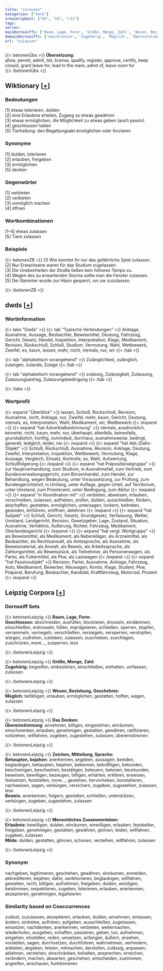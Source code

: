 ```yaml
---
title: "zulassen"
kategorien: ["Verb"]
schwierigkeit: ["k5", "h5", "r12"]
tags:
series:
mainDornseiffs: ['Raum, Lage, Form', 'Größe, Menge, Zahl', 'Wesen, Beziehung, Geschehnis', 'Das Denken', 'Zeichen, Mitteilung, Sprache', 'Menschliches Zusammenleben']
domainDornseiffs: ['Geschlossen', 'Zugehörig', 'Möglich', 'Übereinstimmung', 'Behaupten, bejahen', 'Beweis', 'Erlaubnis', 'Milde']
url: "zulassen"
---
```


{{< betonenÜbs >}}
**Übersetzung:**  
allow, permit, admit, list, license, qualify, register, approve, certify, keep closed, grant leave for, lead to the mare, admit of, leave room for  
{{< /betonenÜbs >}}

## Wiktionary [[+](https://de.wiktionary.org/wiki/zulassen)]

### Bedeutungen
[1] etwas tolerieren, dulden  
[2] eine Erlaubnis erteilen, Zugang zu etwas gewähren  
[3] etwas ermöglichen, die Möglichkeit zu etwas geben (auch passiv)  
[4] geschlossen halten  
[5] Tierhaltung: den Begattungsakt ermöglichen oder forcieren  

### Synonyme
[1] dulden, tolerieren  
[2] erlauben, freigeben  
[3] ermöglichen  
[5] decken  

### Gegenwörter
[1] verbieten  
[2] verbieten  
[3] unmöglich machen  
[4] öffnen  

### Wortkombinationen
[1–4] etwas zulassen  
[5] Tiere zulassen  

### Beispiele
{{< betonenZB >}}
[1] Wie konntet ihr nur das gefährliche Spiel zulassen.  
[2] Nur Erwachsene waren für das Studium zugelassen.  
[3] Die Unebenheiten der Straße ließen kein höheres Tempo zu.  
[4] Wegen des zu erwartenden Sturms sollte man die Fenster zulassen.  
[5] Der Rammler wurde zur Häsin gesperrt, um sie zuzulassen.  

{{< /betonenZB >}}


## dwds [[+](https://www.dwds.de/wb/zulassen)]

### Wortinformation
{{< tabs "Dwds" >}}
{{< tab "Typische Verbindungen" >}}
Anklage, Ausnahme, Aussage, Beobachter, Beweismittel, Deutung, Fahrzeug, Gericht, Gesetz, Handel, Inspektion, Interpretation, Klage, Medikament, Revision, Rückschluß, Schluß, Studium, Vermutung, Wahl, Wettbewerb, Zweifel, es, kaum, lassen, mehr, nicht, niemals, nur, wir
{{< /tab >}}

{{< tab "alphabetisch vorangehend" >}}
Zulänglichkeit, zulänglich, zulangen, zulande, Zulage
{{< /tab >}}

{{< tab "alphabetisch vorangehend" >}}
zulässig, Zulässigkeit, Zulassung, Zulassungsantrag, Zulassungsbedingung
{{< /tab >}}

{{< /tabs >}}

### Wortprofil
{{< expand "Überblick" >}} lassen, Schluß, Rückschluß, Revision, Ausnahme, nicht, Anklage, nur, Zweifel, mehr, kaum, Gericht, Deutung, niemals, es, Interpretation, Wahl, Medikament, wir, Wettbewerb {{< /expand >}}
{{< expand "hat Adverbialbestimmung" >}} niemals, ausdrücklich, keinerlei, nicht, kaum, mehr, nur, überhaupt, allenfalls, keinesfalls, grundsätzlich, künftig, zumindest, durchaus, ausnahmsweise, bedingt, generell, lediglich, leider, nie {{< /expand >}}
{{< expand "hat Akk./Dativ-Objekt" >}} Schluß, Rückschluß, Ausnahme, Revision, Anklage, Deutung, Zweifel, Interpretation, Inspektion, Wettbewerb, Vermutung, Klage, Aussage, Vergleich, Einsatz, Kontrolle, es, Wahl, Aufwertung, Schlußfolgerung {{< /expand >}}
{{< expand "hat Präpositionalgruppe" >}} zur Hauptverhandlung, zum Studium, in Ausnahmefall, zum Vertrieb, zum Bundesverwaltungsgericht, zum Börsenhandel, zum Handel, zur Behandlung, wegen Bedeutung, unter Voraussetzung, zur Prüfung, zum Bundesgerichtshof, in Umfang, unter Auflage, gegen Urteil, auf Territorium, unter Umstand, zum Priesteramt, unter Bedingung, zum Abitur {{< /expand >}}
{{< expand "in Koordination mit" >}} verbieten, abweisen, erlauben, vorschreiben, zulassen, aufheben, prüfen, dulden, ausschließen, fördern, abschaffen, gestatten, ermöglichen, untersagen, lockern, beitreten, gedulden, einführen, eröffnen, ablehnen {{< /expand >}}
{{< expand "hat Subjekt" >}} Schluß, Gericht, Gesetz, Grundgesetz, Verfassung, Wetter, Umstand, Landgericht, Revision, Gesetzgeber, Lage, Zustand, Situation, Ausnahme, Verhältnis, Äußerung, Richter, Fahrzeug, Medikament, Oberlandesgericht {{< /expand >}}
{{< expand "hat vergl. Wortgruppe" >}} als Beweismittel, als Medikament, als Nebenkläger, als Arzneimittel, als Beobachter, als Rechtsanwalt, als Amtssprache, als Ausnahme, als Beweismaterial, als Anwalt, als Beweis, als Arbeitssprache, als Zahlungsmittel, als Beweisstück, als Teilnehmer, als Personenwagen, als Partei, als Futtermittel, als Pkw, als Lastwagen {{< /expand >}}
{{< expand "hat Passivsubjekt" >}} Revision, Partei, Ausnahme, Anklage, Fahrzeug, Auto, Medikament, Bewerber, Neuwagen, Kombi, Klage, Student, Pkw, Präparat, Berufung, Beobachter, Kandidat, Kraftfahrzeug, Motorrad, Prozent {{< /expand >}}

## Leipzig Corpora [[+](https://corpora.uni-leipzig.de/en/res?word=zulassen&corpusId=deu_newscrawl-public_2018)]

### Dornseiff Sets
{{< betonenLeipzig >}}
**Raum, Lage, Form:**  
**Geschlossen:** abschneiden, ausfüllen, blockieren, drosseln, eindämmen, einschließen, erdrosseln, füllen, imprägnieren, schließen, sperren, stopfen, verrammeln, verriegeln, verschließen, versiegeln, versperren, verstopfen, würgen, zudrehen, zukleben, zulassen, zuschieben, zuschlagen, zuschnüren, more..., zusperren, less  

{{< /betonenLeipzig >}}


{{< betonenLeipzig >}}
**Größe, Menge, Zahl:**  
**Zugehörig:** begreifen, einbeziehen, einschließen, enthalten, umfassen, zulassen  

{{< /betonenLeipzig >}}


{{< betonenLeipzig >}}
**Wesen, Beziehung, Geschehnis:**  
**Möglich:** befähigen, erlauben, ermöglichen, gestatten, hoffen, wagen, zulassen  

{{< /betonenLeipzig >}}


{{< betonenLeipzig >}}
**Das Denken:**  
**Übereinstimmung:** annehmen, billigen, eingestehen, einräumen, einschwenken, erlauben, genehmigen, gestatten, gewähren, ratifizieren, vollziehen, willfahren, zugeben, zugestehen, zulassen, übereinstimmen  

{{< /betonenLeipzig >}}


{{< betonenLeipzig >}}
**Zeichen, Mitteilung, Sprache:**  
**Behaupten, bejahen:** anerkennen, angeben, aussagen, beeiden, beglaubigen, behaupten, bejahen, bekennen, bekräftigen, bekunden, bescheinigen, beschwören, bestätigen, beteuern, betonen, beurkunden, beweisen, bewilligen, bezeugen, billigen, erhärten, erklären, erweisen, festsetzen, feststellen, more..., gestehen, hervorheben, konstatieren, nachweisen, sagen, verbürgen, versichern, zugeben, zugestehen, zulassen, less  
**Beweis:** anerkennen, folgern, gestatten, schließen, unterstützen, verbürgen, zugeben, zugestehen, zulassen  

{{< /betonenLeipzig >}}


{{< betonenLeipzig >}}
**Menschliches Zusammenleben:**  
**Erlaubnis:** bewilligen, dulden, einräumen, einwilligen, erlauben, feststellen, freigeben, genehmigen, gestatten, gewähren, gönnen, leiden, willfahren, zugeben, zulassen  
**Milde:** dulden, gestatten, gönnen, schonen, verzeihen, willfahren, zulassen  

{{< /betonenLeipzig >}}

### Synonym
nachgeben, legitimieren, geschehen, gewähren, einräumen, anmelden, akkreditieren, bejahen, dafür, sanktionieren, beglaubigen, willfahren, gestatten, recht, billigen, aufnehmen, freigeben, dulden, würdigen, beistimmen, respektieren, zugeben, tolerieren, erlauben, anerkennen, akzeptieren, genehmigen, legalisieren


### Similarity based on Cooccurrences
zulässt, zuzulassen, akzeptieren, erlauben, dulden, annehmen, einlassen, ändern, eintreten, aufhören, aufgeben, ausschließen, zugelassen, einsetzen, nachdenken, anerkennen, verbieten, weitermachen, wiederholen, ausgehen, schaffen, passieren, geben, tun, aufnehmen, eingehen, einstellen, reden, umsetzen, anfangen, äußern, ansehen, vorstellen, sagen, durchsetzen, durchführen, wahrnehmen, verhindern, anbieten, abgeben, leisten, mitmachen, darstellen, zulässig, anpassen, ablehnen, verstehen, einschränken, behalten, ansprechen, erreichen, verändern, machen, abwarten, geschehen, entscheiden, zustimmen, angreifen, anschauen, funktionieren

